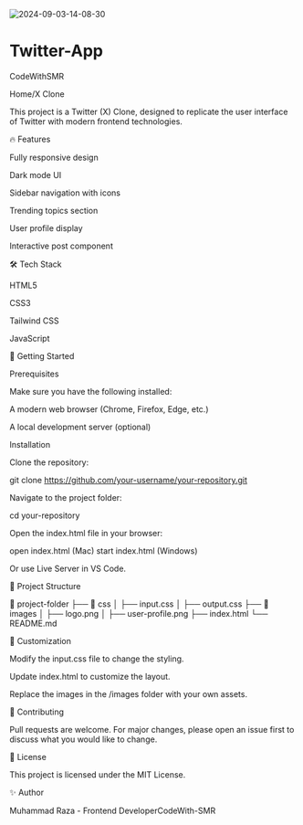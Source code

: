 ![2024-09-03-14-08-30](https://github.com/user-attachments/assets/a3092906-9558-4a44-bb51-b4aa58eea8eb)
# Twitter-App
CodeWithSMR




Home/X Clone

This project is a Twitter (X) Clone, designed to replicate the user interface of Twitter with modern frontend technologies.

🔥 Features

Fully responsive design

Dark mode UI

Sidebar navigation with icons

Trending topics section

User profile display

Interactive post component

🛠 Tech Stack

HTML5

CSS3

Tailwind CSS

JavaScript

🚀 Getting Started

Prerequisites

Make sure you have the following installed:

A modern web browser (Chrome, Firefox, Edge, etc.)

A local development server (optional)

Installation

Clone the repository:

git clone https://github.com/your-username/your-repository.git

Navigate to the project folder:

cd your-repository

Open the index.html file in your browser:

open index.html  (Mac)
start index.html (Windows)

Or use Live Server in VS Code.

📁 Project Structure

📂 project-folder
├── 📂 css
│   ├── input.css
│   ├── output.css
├── 📂 images
│   ├── logo.png
│   ├── user-profile.png
├── index.html
└── README.md

🎨 Customization

Modify the input.css file to change the styling.

Update index.html to customize the layout.

Replace the images in the /images folder with your own assets.

🤝 Contributing

Pull requests are welcome. For major changes, please open an issue first to discuss what you would like to change.

📜 License

This project is licensed under the MIT License.

✨ Author

Muhammad Raza - Frontend DeveloperCodeWith-SMR
